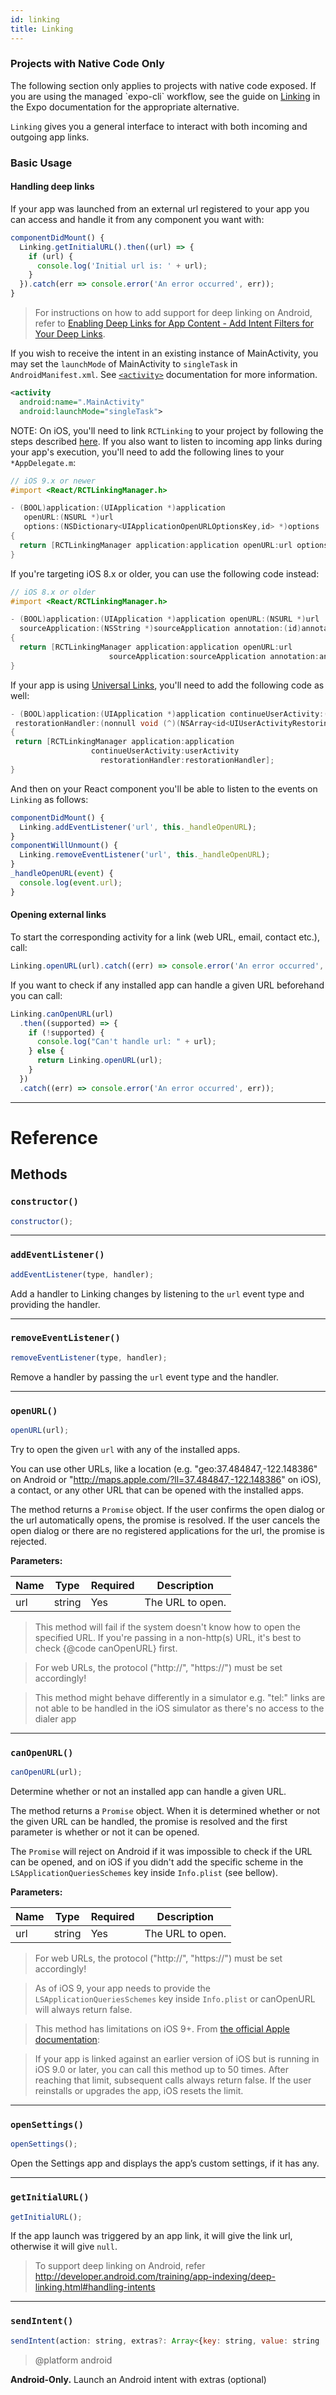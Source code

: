 ```yaml
---
id: linking
title: Linking
---
```


<div class="banner-native-code-required">
  <h3>Projects with Native Code Only</h3>
  <p>
    The following section only applies to projects with native code exposed. If you are using the managed `expo-cli` workflow, see the guide on <a href="http://docs.expo.io/versions/latest/workflow/linking/">Linking</a> in the Expo documentation for the appropriate alternative.
  </p>
</div>

`Linking` gives you a general interface to interact with both incoming and outgoing app links.

### Basic Usage

#### Handling deep links

If your app was launched from an external url registered to your app you can access and handle it from any component you want with:

```jsx
componentDidMount() {
  Linking.getInitialURL().then((url) => {
    if (url) {
      console.log('Initial url is: ' + url);
    }
  }).catch(err => console.error('An error occurred', err));
}
```

> For instructions on how to add support for deep linking on Android, refer to [Enabling Deep Links for App Content - Add Intent Filters for Your Deep Links](http://developer.android.com/training/app-indexing/deep-linking.html#adding-filters).

If you wish to receive the intent in an existing instance of MainActivity, you may set the `launchMode` of MainActivity to `singleTask` in `AndroidManifest.xml`. See [`<activity>`](http://developer.android.com/guide/topics/manifest/activity-element.html) documentation for more information.

```xml
<activity
  android:name=".MainActivity"
  android:launchMode="singleTask">
```

NOTE: On iOS, you'll need to link `RCTLinking` to your project by following the steps described [here](linking-libraries-ios.md#manual-linking). If you also want to listen to incoming app links during your app's execution, you'll need to add the following lines to your `*AppDelegate.m`:

```objectivec
// iOS 9.x or newer
#import <React/RCTLinkingManager.h>

- (BOOL)application:(UIApplication *)application
   openURL:(NSURL *)url
   options:(NSDictionary<UIApplicationOpenURLOptionsKey,id> *)options
{
  return [RCTLinkingManager application:application openURL:url options:options];
}
```

If you're targeting iOS 8.x or older, you can use the following code instead:

```objectivec
// iOS 8.x or older
#import <React/RCTLinkingManager.h>

- (BOOL)application:(UIApplication *)application openURL:(NSURL *)url
  sourceApplication:(NSString *)sourceApplication annotation:(id)annotation
{
  return [RCTLinkingManager application:application openURL:url
                      sourceApplication:sourceApplication annotation:annotation];
}
```

If your app is using [Universal Links](https://developer.apple.com/library/prerelease/ios/documentation/General/Conceptual/AppSearch/UniversalLinks.html), you'll need to add the following code as well:

```objectivec
- (BOOL)application:(UIApplication *)application continueUserActivity:(nonnull NSUserActivity *)userActivity
 restorationHandler:(nonnull void (^)(NSArray<id<UIUserActivityRestoring>> * _Nullable))restorationHandler
{
 return [RCTLinkingManager application:application
                  continueUserActivity:userActivity
                    restorationHandler:restorationHandler];
}
```

And then on your React component you'll be able to listen to the events on `Linking` as follows:

```jsx
componentDidMount() {
  Linking.addEventListener('url', this._handleOpenURL);
}
componentWillUnmount() {
  Linking.removeEventListener('url', this._handleOpenURL);
}
_handleOpenURL(event) {
  console.log(event.url);
}
```

#### Opening external links

To start the corresponding activity for a link (web URL, email, contact etc.), call:

```jsx
Linking.openURL(url).catch((err) => console.error('An error occurred', err));
```

If you want to check if any installed app can handle a given URL beforehand you can call:

```jsx
Linking.canOpenURL(url)
  .then((supported) => {
    if (!supported) {
      console.log("Can't handle url: " + url);
    } else {
      return Linking.openURL(url);
    }
  })
  .catch((err) => console.error('An error occurred', err));
```

---

# Reference

## Methods

### `constructor()`

```jsx
constructor();
```

---

### `addEventListener()`

```jsx
addEventListener(type, handler);
```

Add a handler to Linking changes by listening to the `url` event type and providing the handler.

---

### `removeEventListener()`

```jsx
removeEventListener(type, handler);
```

Remove a handler by passing the `url` event type and the handler.

---

### `openURL()`

```jsx
openURL(url);
```

Try to open the given `url` with any of the installed apps.

You can use other URLs, like a location (e.g. "geo:37.484847,-122.148386" on Android or "http://maps.apple.com/?ll=37.484847,-122.148386" on iOS), a contact, or any other URL that can be opened with the installed apps.

The method returns a `Promise` object. If the user confirms the open dialog or the url automatically opens, the promise is resolved. If the user cancels the open dialog or there are no registered applications for the url, the promise is rejected.

**Parameters:**

| Name | Type   | Required | Description      |
| ---- | ------ | -------- | ---------------- |
| url  | string | Yes      | The URL to open. |

> This method will fail if the system doesn't know how to open the specified URL. If you're passing in a non-http(s) URL, it's best to check {@code canOpenURL} first.

> For web URLs, the protocol ("http://", "https://") must be set accordingly!

> This method might behave differently in a simulator e.g. "tel:" links are not able to be handled in the iOS simulator as there's no access to the dialer app

---

### `canOpenURL()`

```jsx
canOpenURL(url);
```

Determine whether or not an installed app can handle a given URL.

The method returns a `Promise` object. When it is determined whether or not the given URL can be handled, the promise is resolved and the first parameter is whether or not it can be opened.

The `Promise` will reject on Android if it was impossible to check if the URL can be opened, and on iOS if you didn't add the specific scheme in the `LSApplicationQueriesSchemes` key inside `Info.plist` (see bellow).

**Parameters:**

| Name | Type   | Required | Description      |
| ---- | ------ | -------- | ---------------- |
| url  | string | Yes      | The URL to open. |

> For web URLs, the protocol ("http://", "https://") must be set accordingly!

> As of iOS 9, your app needs to provide the `LSApplicationQueriesSchemes` key inside `Info.plist` or canOpenURL will always return false.

> This method has limitations on iOS 9+. From [the official Apple documentation](https://developer.apple.com/documentation/uikit/uiapplication/1622952-canopenurl):

> If your app is linked against an earlier version of iOS but is running in iOS 9.0 or later, you can call this method up to 50 times. After reaching that limit, subsequent calls always return false. If the user reinstalls or upgrades the app, iOS resets the limit.

---

### `openSettings()`

```jsx
openSettings();
```

Open the Settings app and displays the app’s custom settings, if it has any.

---

### `getInitialURL()`

```jsx
getInitialURL();
```

If the app launch was triggered by an app link, it will give the link url, otherwise it will give `null`.

> To support deep linking on Android, refer http://developer.android.com/training/app-indexing/deep-linking.html#handling-intents

---

### `sendIntent()`

```jsx
sendIntent(action: string, extras?: Array<{key: string, value: string | number | boolean}>)
```

> @platform android

**Android-Only.** Launch an Android intent with extras (optional)
